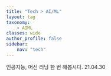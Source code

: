 ```yaml
---
title: "Tech > AI/ML"
layout: tag
taxonomy: 
    - AIML
classes: wide
author_profile: false
sidebar:
    nav: "tech"
---
```

인공지능, 머신 러닝 한 번 해봅시다. 21.04.30